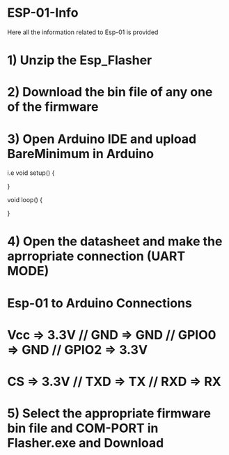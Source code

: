# ESP-01-Info
Here all the information related to Esp-01 is provided

# 1) Unzip the Esp_Flasher
# 2) Download the bin file of any one of the firmware
# 3) Open Arduino IDE and upload BareMinimum in Arduino 

i.e 
void setup()
{

}

void loop()
{

}

# 4) Open the datasheet and make the aprropriate connection (UART MODE) 
#    Esp-01 to Arduino Connections

#    Vcc => 3.3V // GND => GND // GPIO0 => GND  // GPIO2 => 3.3V
#    CS => 3.3V  // TXD => TX  //  RXD => RX

# 5) Select the appropriate firmware bin file and COM-PORT in Flasher.exe and Download
